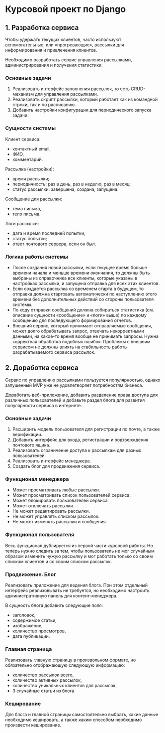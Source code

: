 # Курсовой проект по Django
## 1. Разработка сервиса
Чтобы удержать текущих клиентов, часто используют вспомогательные, или «прогревающие», рассылки для информирования и привлечения клиентов.

Необходимо разработать сервис управления рассылками, администрирования и получения статистики.

### Основные задачи
1. Реализовать интерфейс заполнения рассылок, то есть CRUD-механизм для управления рассылками.
2. Реализовать скрипт рассылки, который работает как из командной строки, так и по расписанию.
3. Добавить настройки конфигурации для периодического запуска задачи.

### Сущности системы

Клиент сервиса:
- контактный email,
- ФИО,
- комментарий.

Рассылка (настройки):
- время рассылки;
- периодичность: раз в день, раз в неделю, раз в месяц;
- статус рассылки: завершена, создана, запущена.

Сообщение для рассылки:
- тема письма,
- тело письма.

Логи рассылки:
- дата и время последней попытки;
- статус попытки;
- ответ почтового сервера, если он был.

### Логика работы системы
- После создания новой рассылки, если текущее время больше времени начала и меньше времени окончания, то должны быть выбраны из справочника все клиенты, которые указаны в настройках рассылки, и запущена отправка для всех этих клиентов.
- Если создается рассылка со временем старта в будущем, то отправка должна стартовать автоматически по наступлению этого времени без дополнительных действий со стороны пользователя системы.
- По ходу отправки сообщений должна собираться статистика (см. описание сущности «сообщение» и «логи» выше) по каждому сообщению для последующего формирования отчетов.
- Внешний сервис, который принимает отправляемые сообщения, может долго обрабатывать запрос, отвечать некорректными данными, на какое-то время вообще не принимать запросы. Нужна корректная обработка подобных ошибок. Проблемы с внешним сервисом не должны влиять на стабильность работы разрабатываемого сервиса рассылок.

## 2. Доработка сервиса
Сервис по управлению рассылками пользуется популярностью, однако запущенный MVP уже не удовлетворяет потребностям бизнеса.

Доработать веб-приложение, добавить разделение права доступа для различных пользователей и добавьте раздел блога для развития популярности сервиса в интернете.

### Основные задачи
1. Расширить модель пользователя для регистрации по почте, а также верификации.
2. Добавить интерфейс для входа, регистрации и подтверждения почтового ящика.
3. Реализовать ограничение доступа к рассылкам для разных пользователей.
4. Реализовать интерфейс менеджера.
5. Создать блог для продвижения сервиса.

### Функционал менеджера
- Может просматривать любые рассылки.
- Может просматривать список пользователей сервиса.
- Может блокировать пользователей сервиса. 
- Может отключать рассылки.
- Не может редактировать рассылки.
- Не может управлять списком рассылок.
- Не может изменять рассылки и сообщения.

### Функционал пользователя
Весь функционал дублируется из первой части курсовой работы. Но теперь нужно следить за тем, чтобы пользователь не мог случайным образом изменить чужую рассылку и мог работать только со своим списком клиентов и со своим списком рассылок.

### Продвижение. Блог
Реализовать приложение для ведения блога. При этом отдельный интерфейс реализовывать не требуется, но необходимо настроить административную панель для контент-менеджера.

В сущность блога добавить следующие поля:
- заголовок,
- содержимое статьи,
- изображение,
- количество просмотров,
- дата публикации.

### Главная страница
Реализовать главную страницу в произвольном формате, но обязательно отображающую следующую информацию:
- количество рассылок всего,
- количество активных рассылок,
- количество уникальных клиентов для рассылок,
- 3 случайные статьи из блога.

### Кеширование
Для блога и главной страницы самостоятельно выбрать, какие данные необходимо кешировать, а также каким способом необходимо произвести кеширование.